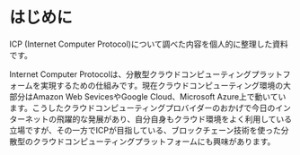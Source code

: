 # はじめに

ICP (Internet Computer Protocol)について調べた内容を個人的に整理した資料です。

Internet Computer Protocolは、分散型クラウドコンピューティングプラットフォームを実現するための仕組みです。現在クラウドコンピューティング環境の大部分はAmazon Web SevicesやGoogle Cloud、Microsoft Azure上で動いています。こうしたクラウドコンピューティングプロバイダーのおかげで今日のインターネットの飛躍的な発展があり、自分自身もクラウド環境をよく利用している立場ですが、その一方でICPが目指している、ブロックチェーン技術を使った分散型のクラウドコンピューティングプラットフォームにも興味があります。

